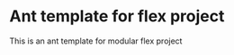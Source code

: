 Ant template for flex project
=========================
This is an ant template for modular flex project
